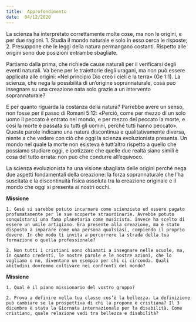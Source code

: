 ```yaml
---
title:  Approfondimento
date:  04/12/2020
---
```


La scienza ha interpretato correttamente molte cose, ma non le origini, e per due ragioni. 1. Studia il mondo naturale e solo in esso cerca le risposte; 2. Presuppone che le leggi della natura permangano costanti. Rispetto alle origini sono due posizioni entrambe sbagliate.

Partiamo dalla prima, che richiede cause naturali per il verificarsi degli eventi naturali. Va bene per le traiettorie degli uragani, ma non può essere applicata alle origini: «Nel principio Dio creò i cieli e la terra» (Ge 1:1). La scienza, che nega la possibilità di un’origine soprannaturale, cosa può insegnare su una creazione nata solo grazie a un intervento soprannaturale?

E per quanto riguarda la costanza della natura? Parrebbe avere un senso, non fosse per il passo di Romani 5:12: «Perciò, come per mezzo di un solo uomo il peccato è entrato nel mondo, e per mezzo del peccato la morte, e così la morte è passata su tutti gli uomini, perché tutti hanno peccato». Queste parole indicano una natura discontinua e qualitativamente diversa, niente a che vedere con ciò che oggi la scienza evoluzionista presenta. Un mondo nel quale la morte non esisteva è tutt’altro rispetto a quello che possiamo studiare oggi, e ipotizzare che quelle due realtà siano simili è cosa del tutto errata: non può che condurre all’equivoco.

La scienza evoluzionista ha una visione sbagliata delle origini perché nega due aspetti fondamentali della creazione: la forza soprannaturale che l’ha suscitata e la discontinuità fisica assoluta tra la creazione originale e il mondo che oggi si presenta ai nostri occhi.

**Missione**

`1.	Gesù si sarebbe potuto incarnare come scienziato ed essere pagato profumatamente per le sue scoperte straordinarie. Avrebbe potuto conquistarsi una fama planetaria come musicista. Invece ha scelto di essere un umile artigiano. Era presente alla creazione, ma è stato disposto a imparare come una persona qualsiasi, compiendo il proprio dovere. In che modo ti invita a percorrere la strada della tua formazione o quella professionale?`

`2.	Non tutti i cristiani sono chiamati a insegnare nelle scuole, ma, in quanto credenti, le nostre parole e le nostre azioni, che lo vogliamo o no, diventano un esempio per chi ci circonda. Quali abitudini dovremmo coltivare nei confronti del mondo?`

**Missione**

`1.	Qual è il piano missionario del vostro gruppo?`

`2.	Prova a definire nella tua classe cos’è la bellezza. La definizione può cambiare se la prospettiva di chi la propone è cristiana? Il 3 dicembre è stata la Giornata internazionale per la disabilità. Come cristiano, quale relazione vedi tra bellezza e disabilità?`